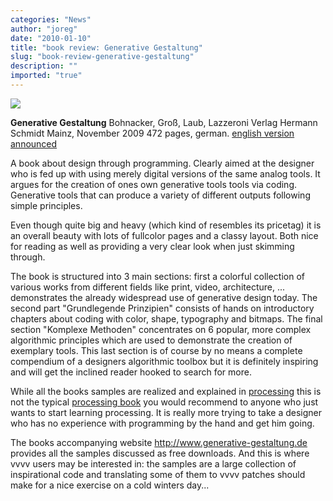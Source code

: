 ```yaml
---
categories: "News"
author: "joreg"
date: "2010-01-10"
title: "book review: Generative Gestaltung"
slug: "book-review-generative-gestaltung"
description: ""
imported: "true"
---
```



<!--{SPLIT()}-->
![](generativegestaltung.jpg)
<!--~~~-->
**Generative Gestaltung**
Bohnacker, Groß, Laub, Lazzeroni
Verlag Hermann Schmidt Mainz, November 2009
472 pages, german. [english version announced](http://www.typografie.de/product_info.php?products_id=982&language=en)
<!--{SPLIT}-->

A book about design through programming. Clearly aimed at the designer who is fed up with using merely digital versions of the same analog tools. It argues for the creation of ones own generative tools tools via coding. Generative tools that can produce a variety of different outputs following simple principles.
<!--break-->
Even though quite big and heavy (which kind of resembles its pricetag) it is an overall beauty with lots of fullcolor pages and a classy layout. Both nice for reading as well as providing a very clear look when just skimming through. 

The book is structured into 3 main sections: first a colorful collection of various works from different fields like print, video, architecture, ... demonstrates the already widespread use of generative design today. The second part "Grundlegende Prinzipien" consists of hands on introductory chapters about coding with color, shape, typography and bitmaps. The final section "Komplexe Methoden" concentrates on 6 popular, more complex algorithmic principles which are used to demonstrate the creation of exemplary tools. This last section is of course by no means a complete compendium of a designers algorithmic toolbox but it is definitely inspiring and will get the inclined reader hooked to search for more.

While all the books samples are realized and explained in [processing](http://processing.org) this is not the typical [processing book](http://processing.org/learning/books/) you would recommend to anyone who just wants to start learning processing. It is really more trying to take a designer who has no experience with programming by the hand and get him going. 

The books accompanying website <http://www.generative-gestaltung.de> provides all the samples discussed as free downloads. And this is where vvvv users may be interested in: the samples are a large collection of inspirational code and translating some of them to vvvv patches should make for a nice exercise on a cold winters day...